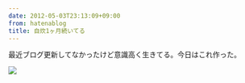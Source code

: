 ```yaml
---
date: 2012-05-03T23:13:09+09:00
from: hatenablog
title: 自炊1ヶ月続いてる
---
```


<p>最近ブログ更新してなかったけど意識高く生きてる。今日はこれ作った。</p><p><img src="http://dl.dropbox.com/u/5978869/image/20120503_230835.png" class="frame"></p>

